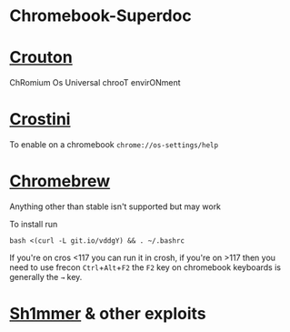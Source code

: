 # Chromebook-Superdoc

# [Crouton](https://github.com/dnschneid/crouton)

ChRomium Os Universal chrooT envirONment

# [Crostini](https://chromeos.dev/en/linux) 

To enable on a chromebook
`chrome://os-settings/help`

# [Chromebrew](https://github.com/chromebrew/chromebrew)

Anything other than stable isn't supported but may work

To install run 

`bash <(curl -L git.io/vddgY) && . ~/.bashrc`

If you're on cros <117 you can run it in crosh, if you're on >117 then you need to use frecon `Ctrl`+`Alt`+`F2` the `F2` key on chromebook keyboards is generally the `→` key.

# [Sh1mmer](https://github.com/MercuryWorkshop/sh1mmer) & other exploits
